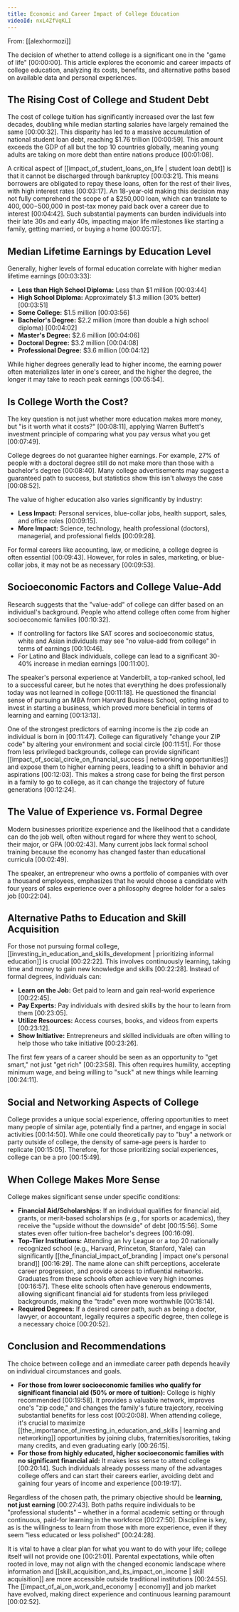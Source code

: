 ```yaml
---
title: Economic and Career Impact of College Education
videoId: nxL4ZfVqKLI
---
```


From: [[alexhormozi]] <br/> 

The decision of whether to attend college is a significant one in the "game of life" <a class="yt-timestamp" data-t="00:00:00">[00:00:00]</a>. This article explores the economic and career impacts of college education, analyzing its costs, benefits, and alternative paths based on available data and personal experiences.

## The Rising Cost of College and Student Debt

The cost of college tuition has significantly increased over the last few decades, doubling while median starting salaries have largely remained the same <a class="yt-timestamp" data-t="00:00:32">[00:00:32]</a>. This disparity has led to a massive accumulation of national student loan debt, reaching $1.76 trillion <a class="yt-timestamp" data-t="00:00:59">[00:00:59]</a>. This amount exceeds the GDP of all but the top 10 countries globally, meaning young adults are taking on more debt than entire nations produce <a class="yt-timestamp" data-t="00:01:08">[00:01:08]</a>.

A critical aspect of [[impact_of_student_loans_on_life | student loan debt]] is that it cannot be discharged through bankruptcy <a class="yt-timestamp" data-t="00:03:21">[00:03:21]</a>. This means borrowers are obligated to repay these loans, often for the rest of their lives, with high interest rates <a class="yt-timestamp" data-t="00:03:17">[00:03:17]</a>. An 18-year-old making this decision may not fully comprehend the scope of a $250,000 loan, which can translate to $400,000-$500,000 in post-tax money paid back over a career due to interest <a class="yt-timestamp" data-t="00:04:42">[00:04:42]</a>. Such substantial payments can burden individuals into their late 30s and early 40s, impacting major life milestones like starting a family, getting married, or buying a home <a class="yt-timestamp" data-t="00:05:17">[00:05:17]</a>.

## Median Lifetime Earnings by Education Level

Generally, higher levels of formal education correlate with higher median lifetime earnings <a class="yt-timestamp" data-t="00:03:33">[00:03:33]</a>:

*   **Less than High School Diploma:** Less than $1 million <a class="yt-timestamp" data-t="00:03:44">[00:03:44]</a>
*   **High School Diploma:** Approximately $1.3 million (30% better) <a class="yt-timestamp" data-t="00:03:51">[00:03:51]</a>
*   **Some College:** $1.5 million <a class="yt-timestamp" data-t="00:03:56">[00:03:56]</a>
*   **Bachelor's Degree:** $2.2 million (more than double a high school diploma) <a class="yt-timestamp" data-t="00:04:02">[00:04:02]</a>
*   **Master's Degree:** $2.6 million <a class="yt-timestamp" data-t="00:04:06">[00:04:06]</a>
*   **Doctoral Degree:** $3.2 million <a class="yt-timestamp" data-t="00:04:08">[00:04:08]</a>
*   **Professional Degree:** $3.6 million <a class="yt-timestamp" data-t="00:04:12">[00:04:12]</a>

While higher degrees generally lead to higher income, the earning power often materializes later in one's career, and the higher the degree, the longer it may take to reach peak earnings <a class="yt-timestamp" data-t="00:05:54">[00:05:54]</a>.

## Is College Worth the Cost?

The key question is not just whether more education makes more money, but "is it worth what it costs?" <a class="yt-timestamp" data-t="00:08:11">[00:08:11]</a>, applying Warren Buffett's investment principle of comparing what you pay versus what you get <a class="yt-timestamp" data-t="00:07:49">[00:07:49]</a>.

College degrees do not guarantee higher earnings. For example, 27% of people with a doctoral degree still do not make more than those with a bachelor's degree <a class="yt-timestamp" data-t="00:08:40">[00:08:40]</a>. Many college advertisements may suggest a guaranteed path to success, but statistics show this isn't always the case <a class="yt-timestamp" data-t="00:08:52">[00:08:52]</a>.

The value of higher education also varies significantly by industry:
*   **Less Impact:** Personal services, blue-collar jobs, health support, sales, and office roles <a class="yt-timestamp" data-t="00:09:15">[00:09:15]</a>.
*   **More Impact:** Science, technology, health professional (doctors), managerial, and professional fields <a class="yt-timestamp" data-t="00:09:28">[00:09:28]</a>.

For formal careers like accounting, law, or medicine, a college degree is often essential <a class="yt-timestamp" data-t="00:09:43">[00:09:43]</a>. However, for roles in sales, marketing, or blue-collar jobs, it may not be as necessary <a class="yt-timestamp" data-t="00:09:53">[00:09:53]</a>.

## Socioeconomic Factors and College Value-Add

Research suggests that the "value-add" of college can differ based on an individual's background. People who attend college often come from higher socioeconomic families <a class="yt-timestamp" data-t="00:10:32">[00:10:32]</a>.

*   If controlling for factors like SAT scores and socioeconomic status, white and Asian individuals may see "no value-add from college" in terms of earnings <a class="yt-timestamp" data-t="00:10:46">[00:10:46]</a>.
*   For Latino and Black individuals, college can lead to a significant 30-40% increase in median earnings <a class="yt-timestamp" data-t="00:11:00">[00:11:00]</a>.

The speaker's personal experience at Vanderbilt, a top-ranked school, led to a successful career, but he notes that everything he does professionally today was not learned in college <a class="yt-timestamp" data-t="00:11:18">[00:11:18]</a>. He questioned the financial sense of pursuing an MBA from Harvard Business School, opting instead to invest in starting a business, which proved more beneficial in terms of learning and earning <a class="yt-timestamp" data-t="00:13:13">[00:13:13]</a>.

One of the strongest predictors of earning income is the zip code an individual is born in <a class="yt-timestamp" data-t="00:11:47">[00:11:47]</a>. College can figuratively "change your ZIP code" by altering your environment and social circle <a class="yt-timestamp" data-t="00:11:51">[00:11:51]</a>. For those from less privileged backgrounds, college can provide significant [[impact_of_social_circle_on_financial_success | networking opportunities]] and expose them to higher earning peers, leading to a shift in behavior and aspirations <a class="yt-timestamp" data-t="00:12:03">[00:12:03]</a>. This makes a strong case for being the first person in a family to go to college, as it can change the trajectory of future generations <a class="yt-timestamp" data-t="00:12:24">[00:12:24]</a>.

## The Value of Experience vs. Formal Degree

Modern businesses prioritize experience and the likelihood that a candidate can do the job well, often without regard for where they went to school, their major, or GPA <a class="yt-timestamp" data-t="00:02:43">[00:02:43]</a>. Many current jobs lack formal school training because the economy has changed faster than educational curricula <a class="yt-timestamp" data-t="00:02:49">[00:02:49]</a>.

The speaker, an entrepreneur who owns a portfolio of companies with over a thousand employees, emphasizes that he would choose a candidate with four years of sales experience over a philosophy degree holder for a sales job <a class="yt-timestamp" data-t="00:22:04">[00:22:04]</a>.

## Alternative Paths to Education and Skill Acquisition

For those not pursuing formal college, [[investing_in_education_and_skills_development | prioritizing informal education]] is crucial <a class="yt-timestamp" data-t="00:22:22">[00:22:22]</a>. This involves continuously learning, taking time and money to gain new knowledge and skills <a class="yt-timestamp" data-t="00:22:28">[00:22:28]</a>. Instead of formal degrees, individuals can:

*   **Learn on the Job:** Get paid to learn and gain real-world experience <a class="yt-timestamp" data-t="00:22:45">[00:22:45]</a>.
*   **Pay Experts:** Pay individuals with desired skills by the hour to learn from them <a class="yt-timestamp" data-t="00:23:05">[00:23:05]</a>.
*   **Utilize Resources:** Access courses, books, and videos from experts <a class="yt-timestamp" data-t="00:23:12">[00:23:12]</a>.
*   **Show Initiative:** Entrepreneurs and skilled individuals are often willing to help those who take initiative <a class="yt-timestamp" data-t="00:23:26">[00:23:26]</a>.

The first few years of a career should be seen as an opportunity to "get smart," not just "get rich" <a class="yt-timestamp" data-t="00:23:58">[00:23:58]</a>. This often requires humility, accepting minimum wage, and being willing to "suck" at new things while learning <a class="yt-timestamp" data-t="00:24:11">[00:24:11]</a>.

## Social and Networking Aspects of College

College provides a unique social experience, offering opportunities to meet many people of similar age, potentially find a partner, and engage in social activities <a class="yt-timestamp" data-t="00:14:50">[00:14:50]</a>. While one could theoretically pay to "buy" a network or party outside of college, the density of same-age peers is harder to replicate <a class="yt-timestamp" data-t="00:15:05">[00:15:05]</a>. Therefore, for those prioritizing social experiences, college can be a pro <a class="yt-timestamp" data-t="00:15:49">[00:15:49]</a>.

## When College Makes More Sense

College makes significant sense under specific conditions:

*   **Financial Aid/Scholarships:** If an individual qualifies for financial aid, grants, or merit-based scholarships (e.g., for sports or academics), they receive the "upside without the downside" of debt <a class="yt-timestamp" data-t="00:15:56">[00:15:56]</a>. Some states even offer tuition-free bachelor's degrees <a class="yt-timestamp" data-t="00:16:09">[00:16:09]</a>.
*   **Top-Tier Institutions:** Attending an Ivy League or a top 20 nationally recognized school (e.g., Harvard, Princeton, Stanford, Yale) can significantly [[the_financial_impact_of_branding | impact one's personal brand]] <a class="yt-timestamp" data-t="00:16:29">[00:16:29]</a>. The name alone can shift perceptions, accelerate career progression, and provide access to influential networks. Graduates from these schools often achieve very high incomes <a class="yt-timestamp" data-t="00:16:57">[00:16:57]</a>. These elite schools often have generous endowments, allowing significant financial aid for students from less privileged backgrounds, making the "trade" even more worthwhile <a class="yt-timestamp" data-t="00:18:14">[00:18:14]</a>.
*   **Required Degrees:** If a desired career path, such as being a doctor, lawyer, or accountant, legally requires a specific degree, then college is a necessary choice <a class="yt-timestamp" data-t="00:20:52">[00:20:52]</a>.

## Conclusion and Recommendations

The choice between college and an immediate career path depends heavily on individual circumstances and goals.

*   **For those from lower socioeconomic families who qualify for significant financial aid (50% or more of tuition):** College is highly recommended <a class="yt-timestamp" data-t="00:19:58">[00:19:58]</a>. It provides a valuable network, improves one's "zip code," and changes the family's future trajectory, receiving substantial benefits for less cost <a class="yt-timestamp" data-t="00:20:08">[00:20:08]</a>. When attending college, it's crucial to maximize [[the_importance_of_investing_in_education_and_skills | learning and networking]] opportunities by joining clubs, fraternities/sororities, taking many credits, and even graduating early <a class="yt-timestamp" data-t="00:26:15">[00:26:15]</a>.
*   **For those from highly educated, higher socioeconomic families with no significant financial aid:** It makes less sense to attend college <a class="yt-timestamp" data-t="00:20:14">[00:20:14]</a>. Such individuals already possess many of the advantages college offers and can start their careers earlier, avoiding debt and gaining four years of income and experience <a class="yt-timestamp" data-t="00:19:17">[00:19:17]</a>.

Regardless of the chosen path, the primary objective should be **learning, not just earning** <a class="yt-timestamp" data-t="00:27:43">[00:27:43]</a>. Both paths require individuals to be "professional students" – whether in a formal academic setting or through continuous, paid-for learning in the workforce <a class="yt-timestamp" data-t="00:27:50">[00:27:50]</a>. Discipline is key, as is the willingness to learn from those with more experience, even if they seem "less educated or less polished" <a class="yt-timestamp" data-t="00:24:28">[00:24:28]</a>.

It is vital to have a clear plan for what you want to do with your life; college itself will not provide one <a class="yt-timestamp" data-t="00:21:01">[00:21:01]</a>. Parental expectations, while often rooted in love, may not align with the changed economic landscape where information and [[skill_acquisition_and_its_impact_on_income | skill acquisition]] are more accessible outside traditional institutions <a class="yt-timestamp" data-t="00:24:55">[00:24:55]</a>. The [[impact_of_ai_on_work_and_economy | economy]] and job market have evolved, making direct experience and continuous learning paramount <a class="yt-timestamp" data-t="00:02:52">[00:02:52]</a>.